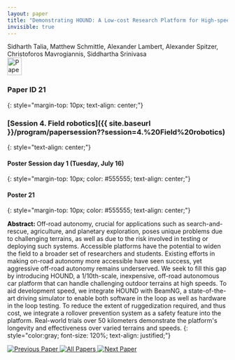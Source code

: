 ```yaml
---
layout: paper
title: "Demonstrating HOUND: A Low-cost Research Platform for High-speed Off-road Underactuated Nonholonomic Driving"
invisible: true
---
```

<div class="paper-authors">
<div class="paper-author-box">
    <div class="paper-author-name">Sidharth Talia, Matthew Schmittle, Alexander Lambert, Alexander Spitzer, Christoforos Mavrogiannis, Siddhartha Srinivasa</div>
    <div class="paper-author-uni"></div>
</div>

</div><div class="paper-pdf">
<div> <a href="http://www.roboticsproceedings.org/rss19/p21.pdf"><img src="{{ site.baseurl }}/images/paper_link.png" alt="Paper Website" width = "33"  height = "40"/></a> </div>
</div>

### Paper ID 21
{: style="margin-top: 10px; text-align: center;"}

### [Session 4. Field robotics]({{ site.baseurl }}/program/papersession??session=4.%20Field%20robotics)
{: style="text-align: center;"}

#### Poster Session day 1 (Tuesday, July 16)
{: style="margin-top: 10px; color: #555555; text-align: center;"}

#### Poster 21
{: style="margin-top: 10px; color: #555555; text-align: center;"}

<b style="color: black;">Abstract: </b>Off-road autonomy, crucial for applications such as search-and-rescue, agriculture, and planetary exploration, poses unique problems due to challenging terrains, as well as due to the risk involved in testing or deploying such systems. 
 Accessible platforms have the potential to widen the field to a broader set of researchers and students.
 Existing efforts in making on-road autonomy more accessible have seen success, yet aggressive off-road autonomy remains underserved.
 We seek to fill this gap by introducing HOUND, a 1/10th-scale, inexpensive, off-road autonomous car platform that can handle challenging outdoor terrains at high speeds.
 To aid development speed, we integrate HOUND with BeamNG, a state-of-the-art driving simulator to enable both software in the loop as well as hardware in the loop testing.
 To reduce the extent of ruggedization required, and thus cost, we integrate a rollover prevention system as a safety feature into the platform.
 Real-world trials over 50 kilometers demonstrate the platform's longevity and effectiveness over varied terrains and speeds.
{: style="color:gray; font-size: 120%; text-align: justified;"}


<div class="paper-menu">
<a href="{{ site.baseurl }}/program/papers/020/"> <img src="{{ site.baseurl }}/images/previous_paper_icon.png" alt="Previous Paper" title="Previous Paper"/> </a>
<a href="{{ site.baseurl }}/program/papers"><img src="{{ site.baseurl }}/images/overview_icon.png" alt="All Papers" title="All Papers"/> </a>
<a href="{{ site.baseurl }}/program/papers/022/"> <img src="{{ site.baseurl }}/images/next_paper_icon.png" alt="Next Paper" title="Next Paper"/> </a>

</div>
